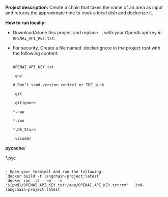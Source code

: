 **Project description:**
Create a chain that takes the name of an area as input and returns the approximate time to cook a local dish and dockerize it. 

**How to run locally:**
- Download/clone this project and replace ... with your OpenAi api key in `OPENAI_API_KEY.txt`.
  
- For security, Create a file named .dockerignore in the project root with the following content:
  
  ```# Don’t send secrets or local env files
  
  OPENAI_API_KEY.txt
  
  .env
  
  # Don’t send version control or IDE junk
  
  .git
  
  .gitignore
  
  *.swp
  
  *.swo
  
  *.DS_Store
  
  .vscode/
  
 __pycache__/ 
  
  *.pyc
  ```

- Open your terminal and run the following:
  `docker build -t langchain-project:latest`
  `docker run -it --rm   -v "$(pwd)/OPENAI_API_KEY.txt:/app/OPENAI_API_KEY.txt:ro"   2nd-langchain-project:latest`
  
